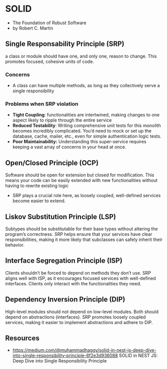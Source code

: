# SOLID
+ The Foundation of Robust Software
+ by Robert C. Martin

## Single Responsability Principle (SRP)
a class or module should have one, and only one, reason to change. This promotes focused, cohesive units of code.

### Concerns
+ A class can have multiple methods, as long as they collectively serve a single responsibility
### Problems when SRP violation
+ **Tight Coupling**: functionalities are intertwined, making changes to one aspect likely to ripple through the entire service
+ **Reduced Testability**: Writing comprehensive unit tests for this monolith becomes incredibly complicated. You’d need to mock or set up the database, cache, mailer, etc., even for simple authentication logic tests.
+ **Poor Maintainability:** Understanding this super-service requires keeping a vast array of concerns in your head at once.
## Open/Closed Principle (OCP)
Software should be open for extension but closed for modification. This means your code can be easily extended with new functionalities without having to rewrite existing logic
+ SRP plays a crucial role here, as loosely coupled, well-defined services become easier to extend.

## Liskov Substitution Principle (LSP)
Subtypes should be substitutable for their base types without altering the program’s correctness. SRP helps ensure that your services have clear responsibilities, making it more likely that subclasses can safely inherit their behavior.

## Interface Segregation Principle (ISP)
Clients shouldn’t be forced to depend on methods they don’t use. SRP aligns well with ISP, as it encourages focused services with well-defined interfaces. Clients only interact with the functionalities they need.


## Dependency Inversion Principle (DIP)
High-level modules should not depend on low-level modules. Both should depend on abstractions (interfaces). SRP promotes loosely coupled services, making it easier to implement abstractions and adhere to DIP.
## Resources
+ https://medium.com/@muhammadhaggy/solid-in-nest-js-deep-dive-into-single-responsibility-principle-6f2e3d936088 SOLID in NEST JS: Deep Dive into Single Responsibility Principle
